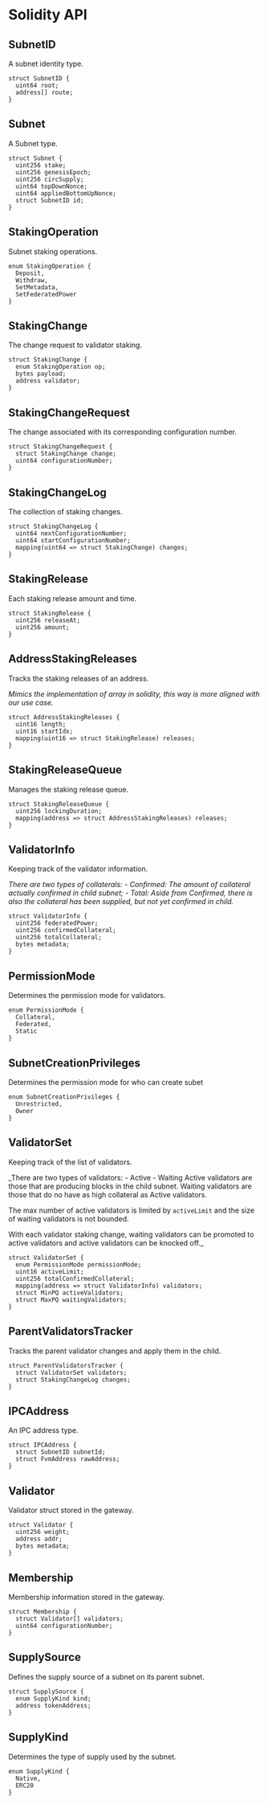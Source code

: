 # Solidity API

## SubnetID

A subnet identity type.

```solidity
struct SubnetID {
  uint64 root;
  address[] route;
}
```

## Subnet

A Subnet type.

```solidity
struct Subnet {
  uint256 stake;
  uint256 genesisEpoch;
  uint256 circSupply;
  uint64 topDownNonce;
  uint64 appliedBottomUpNonce;
  struct SubnetID id;
}
```

## StakingOperation

Subnet staking operations.

```solidity
enum StakingOperation {
  Deposit,
  Withdraw,
  SetMetadata,
  SetFederatedPower
}
```

## StakingChange

The change request to validator staking.

```solidity
struct StakingChange {
  enum StakingOperation op;
  bytes payload;
  address validator;
}
```

## StakingChangeRequest

The change associated with its corresponding configuration number.

```solidity
struct StakingChangeRequest {
  struct StakingChange change;
  uint64 configurationNumber;
}
```

## StakingChangeLog

The collection of staking changes.

```solidity
struct StakingChangeLog {
  uint64 nextConfigurationNumber;
  uint64 startConfigurationNumber;
  mapping(uint64 => struct StakingChange) changes;
}
```

## StakingRelease

Each staking release amount and time.

```solidity
struct StakingRelease {
  uint256 releaseAt;
  uint256 amount;
}
```

## AddressStakingReleases

Tracks the staking releases of an address.

_Mimics the implementation of array in solidity,
        this way is more aligned with our use case._

```solidity
struct AddressStakingReleases {
  uint16 length;
  uint16 startIdx;
  mapping(uint16 => struct StakingRelease) releases;
}
```

## StakingReleaseQueue

Manages the staking release queue.

```solidity
struct StakingReleaseQueue {
  uint256 lockingDuration;
  mapping(address => struct AddressStakingReleases) releases;
}
```

## ValidatorInfo

Keeping track of the validator information.

_There are two types of collaterals:
    - Confirmed: The amount of collateral actually confirmed in child subnet;
    - Total: Aside from Confirmed, there is also the collateral has been supplied, but not yet confirmed in child._

```solidity
struct ValidatorInfo {
  uint256 federatedPower;
  uint256 confirmedCollateral;
  uint256 totalCollateral;
  bytes metadata;
}
```

## PermissionMode

Determines the permission mode for validators.

```solidity
enum PermissionMode {
  Collateral,
  Federated,
  Static
}
```

## SubnetCreationPrivileges

Determines the permission mode for who can create subet

```solidity
enum SubnetCreationPrivileges {
  Unrestricted,
  Owner
}
```

## ValidatorSet

Keeping track of the list of validators.

_There are two types of validators:
    - Active
    - Waiting
Active validators are those that are producing blocks in the child subnet.
Waiting validators are those that do no have as high collateral as Active validators.

The max number of active validators is limited by `activeLimit` and the size of waiting
validators is not bounded.

With each validator staking change, waiting validators can be promoted to active validators
and active validators can be knocked off._

```solidity
struct ValidatorSet {
  enum PermissionMode permissionMode;
  uint16 activeLimit;
  uint256 totalConfirmedCollateral;
  mapping(address => struct ValidatorInfo) validators;
  struct MinPQ activeValidators;
  struct MaxPQ waitingValidators;
}
```

## ParentValidatorsTracker

Tracks the parent validator changes and apply them in the child.

```solidity
struct ParentValidatorsTracker {
  struct ValidatorSet validators;
  struct StakingChangeLog changes;
}
```

## IPCAddress

An IPC address type.

```solidity
struct IPCAddress {
  struct SubnetID subnetId;
  struct FvmAddress rawAddress;
}
```

## Validator

Validator struct stored in the gateway.

```solidity
struct Validator {
  uint256 weight;
  address addr;
  bytes metadata;
}
```

## Membership

Membership information stored in the gateway.

```solidity
struct Membership {
  struct Validator[] validators;
  uint64 configurationNumber;
}
```

## SupplySource

Defines the supply source of a subnet on its parent subnet.

```solidity
struct SupplySource {
  enum SupplyKind kind;
  address tokenAddress;
}
```

## SupplyKind

Determines the type of supply used by the subnet.

```solidity
enum SupplyKind {
  Native,
  ERC20
}
```

